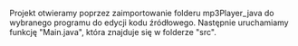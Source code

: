 Projekt otwieramy poprzez zaimportowanie folderu mp3Player_java do wybranego programu do edycji kodu źródłowego. Następnie uruchamiamy funkcję "Main.java", która znajduje się w folderze "src".
